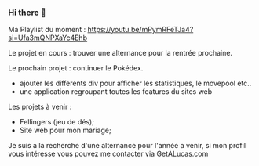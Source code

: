 ### Hi there 👋

Ma Playlist du moment : 
https://youtu.be/mPymRFeTJa4?si=Ufa3mQNPXaYc4Ehb

Le projet en cours : trouver une alternance pour la rentrée prochaine. 

Le prochain projet : continuer le Pokédex.

- ajouter les differents div pour afficher les statistiques, le movepool etc..
- une application regroupant toutes les features du sites web

Les projets à venir : 

- Fellingers (jeu de dés);
- Site web pour mon mariage;

Je suis a la recherche d'une alternance pour l'année a venir, si mon profil vous intéresse vous pouvez me contacter via GetALucas.com

<!--
**Ldacosta7/Ldacosta7** is a ✨ _special_ ✨ repository because its `README.md` (this file) appears on your GitHub profile.

Here are some ideas to get you started:

- 🔭 I’m currently working on ...
- 🌱 I’m currently learning ...
- 👯 I’m looking to collaborate on ...
- 🤔 I’m looking for help with ...
- 💬 Ask me about ...
- 📫 How to reach me: ...
- 😄 Pronouns: ...
- ⚡ Fun fact: ...
-->
